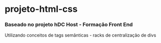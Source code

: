 # projeto-html-css
### Baseado no projeto hDC Host - Formação Front End
Utilizando conceitos de tags semânticas - racks de centralização de divs
